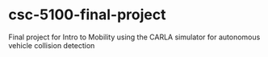 # csc-5100-final-project
Final project for Intro to Mobility using the CARLA simulator for autonomous vehicle collision detection
